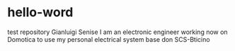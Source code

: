 # hello-word
test repository
Gianluigi Senise
I am an electronic engineer working now on Domotica to use my personal electrical system base don SCS-Bticino
